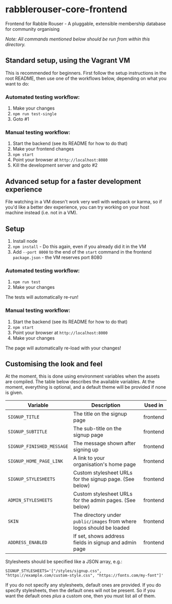 # rabblerouser-core-frontend

Frontend for Rabble Rouser - A pluggable, extensible membership database for community organising

*Note: All commands mentioned below should be run from within this directory.*

## Standard setup, using the Vagrant VM

This is recommended for beginners. First follow the setup instructions in the root README, then use one of the
workflows below, depending on what you want to do:

### Automated testing workflow:

 1. Make your changes
 2. `npm run test-single`
 3. Goto #1

### Manual testing workflow:

 1. Start the backend (see its README for how to do that)
 2. Make your frontend changes
 3. `npm start`
 4. Point your browser at `http://localhost:8080`
 5. Kill the development server and goto #2

## Advanced setup for a faster development experience

File watching in a VM doesn't work very well with webpack or karma, so if you'd like a better dev experience, you can
try working on your host machine instead (i.e. not in a VM).

## Setup
 1. Install node
 2. `npm install` - Do this again, even if you already did it in the VM
 3. Add `--port 8000` to the end of the `start` command in the frontend `package.json` - the VM reserves port 8080

### Automated testing workflow:

 1. `npm run test`
 2. Make your changes

The tests will automatically re-run!

### Manual testing workflow:

 1. Start the backend (see its README for how to do that)
 2. `npm start`
 3. Point your browser at `http://localhost:8000`
 4. Make your changes

The page will automatically re-load with your changes!

## Customising the look and feel

At the moment, this is done using environment variables when the assets are compiled. The table below describes the
available variables. At the moment, everything is optional, and a default theme will be provided if none is given.

| Variable                 | Description                                                           | Used in  |
|--------------------------|-----------------------------------------------------------------------|----------|
| `SIGNUP_TITLE`           | The title on the signup page                                          | frontend |
| `SIGNUP_SUBTITLE`        | The sub-title on the signup page                                      | frontend |
| `SIGNUP_FINISHED_MESSAGE`| The message shown after signing up                                    | frontend |
| `SIGNUP_HOME_PAGE_LINK`  | A link to your organisation's home page                               | frontend |
| `SIGNUP_STYLESHEETS`     | Custom stylesheet URLs for the signup page. (See below)               | frontend |
| `ADMIN_STYLESHEETS`      | Custom stylesheet URLs for the admin pages. (See below)               | frontend |
| `SKIN`                   | The directory under `public/images` from where logos should be loaded | frontend |
| `ADDRESS_ENABLED`        | If set, shows address fields in signup and admin page                 | frontend |

Stylesheets should be specified like a JSON array, e.g.:

`SIGNUP_STYLESHEETS='["/styles/signup.css", "https://example.com/custom-style.css", "https://fonts.com/my-font"]'`

If you do not specify any stylesheets, default ones are provided. If you do specify stylesheets, then the default ones
will not be present. So if you want the default ones *plus* a custom one, then you must list all of them.
